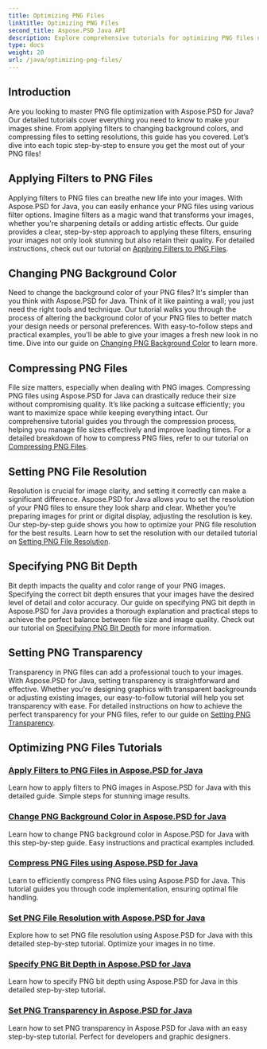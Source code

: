 ```yaml
---
title: Optimizing PNG Files
linktitle: Optimizing PNG Files
second_title: Aspose.PSD Java API
description: Explore comprehensive tutorials for optimizing PNG files using Aspose.PSD for Java, covering filters, background color changes, compression, resolution, bit depth, and transparency.
type: docs
weight: 20
url: /java/optimizing-png-files/
---
```

## Introduction

Are you looking to master PNG file optimization with Aspose.PSD for Java? Our detailed tutorials cover everything you need to know to make your images shine. From applying filters to changing background colors, and compressing files to setting resolutions, this guide has you covered. Let’s dive into each topic step-by-step to ensure you get the most out of your PNG files!

## Applying Filters to PNG Files

Applying filters to PNG files can breathe new life into your images. With Aspose.PSD for Java, you can easily enhance your PNG files using various filter options. Imagine filters as a magic wand that transforms your images, whether you're sharpening details or adding artistic effects. Our guide provides a clear, step-by-step approach to applying these filters, ensuring your images not only look stunning but also retain their quality. For detailed instructions, check out our tutorial on [Applying Filters to PNG Files](./apply-filters-png-files/).

## Changing PNG Background Color

Need to change the background color of your PNG files? It's simpler than you think with Aspose.PSD for Java. Think of it like painting a wall; you just need the right tools and technique. Our tutorial walks you through the process of altering the background color of your PNG files to better match your design needs or personal preferences. With easy-to-follow steps and practical examples, you'll be able to give your images a fresh new look in no time. Dive into our guide on [Changing PNG Background Color](./change-png-background-color/) to learn more.

## Compressing PNG Files

File size matters, especially when dealing with PNG images. Compressing PNG files using Aspose.PSD for Java can drastically reduce their size without compromising quality. It’s like packing a suitcase efficiently; you want to maximize space while keeping everything intact. Our comprehensive tutorial guides you through the compression process, helping you manage file sizes effectively and improve loading times. For a detailed breakdown of how to compress PNG files, refer to our tutorial on [Compressing PNG Files](./compress-png-files/).

## Setting PNG File Resolution

Resolution is crucial for image clarity, and setting it correctly can make a significant difference. Aspose.PSD for Java allows you to set the resolution of your PNG files to ensure they look sharp and clear. Whether you’re preparing images for print or digital display, adjusting the resolution is key. Our step-by-step guide shows you how to optimize your PNG file resolution for the best results. Learn how to set the resolution with our detailed tutorial on [Setting PNG File Resolution](./set-png-file-resolution/).

## Specifying PNG Bit Depth

Bit depth impacts the quality and color range of your PNG images. Specifying the correct bit depth ensures that your images have the desired level of detail and color accuracy. Our guide on specifying PNG bit depth in Aspose.PSD for Java provides a thorough explanation and practical steps to achieve the perfect balance between file size and image quality. Check out our tutorial on [Specifying PNG Bit Depth](./specify-png-bit-depth/) for more information.

## Setting PNG Transparency

Transparency in PNG files can add a professional touch to your images. With Aspose.PSD for Java, setting transparency is straightforward and effective. Whether you're designing graphics with transparent backgrounds or adjusting existing images, our easy-to-follow tutorial will help you set transparency with ease. For detailed instructions on how to achieve the perfect transparency for your PNG files, refer to our guide on [Setting PNG Transparency](./set-png-transparency/).

## Optimizing PNG Files Tutorials
### [Apply Filters to PNG Files in Aspose.PSD for Java](./apply-filters-png-files/)
Learn how to apply filters to PNG images in Aspose.PSD for Java with this detailed guide. Simple steps for stunning image results.
### [Change PNG Background Color in Aspose.PSD for Java](./change-png-background-color/)
Learn how to change PNG background color in Aspose.PSD for Java with this step-by-step guide. Easy instructions and practical examples included.
### [Compress PNG Files using Aspose.PSD for Java](./compress-png-files/)
Learn to efficiently compress PNG files using Aspose.PSD for Java. This tutorial guides you through code implementation, ensuring optimal file handling.
### [Set PNG File Resolution with Aspose.PSD for Java](./set-png-file-resolution/)
Explore how to set PNG file resolution using Aspose.PSD for Java with this detailed step-by-step tutorial. Optimize your images in no time.
### [Specify PNG Bit Depth in Aspose.PSD for Java](./specify-png-bit-depth/)
Learn how to specify PNG bit depth using Aspose.PSD for Java in this detailed step-by-step tutorial.
### [Set PNG Transparency in Aspose.PSD for Java](./set-png-transparency/)
Learn how to set PNG transparency in Aspose.PSD for Java with an easy step-by-step tutorial. Perfect for developers and graphic designers.